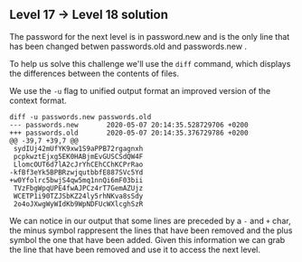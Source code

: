 ## Level 17 -> Level 18 solution

The password for the next level is in password.new and is the only line that has been changed betwen passwords.old and passwords.new .

To help us solve this challenge we'll use the `diff` command, which displays the differences between the contents of files.

We use the `-u` flag to unified output format an improved version of the context format.

```console
diff -u passwords.new passwords.old
--- passwords.new       2020-05-07 20:14:35.528729706 +0200
+++ passwords.old       2020-05-07 20:14:35.376729786 +0200
@@ -39,7 +39,7 @@
 sydIUj42mUfYK9xw1S9aPPB72rgagnxh
 pcpkwztEjxg5EK0HABjmEvGUSCSdQW4F
 LlomcOUT6d7lA2cJrYhCEhCChKCPrRao
-kfBf3eYk5BPBRzwjqutbbfE887SVc5Yd
+w0Yfolrc5bwjS4qw5mq1nnQi6mF03bii
 TVzFbgWpqUPE4fwAJPCz4rT7GemAZUjz
 WCETP1i90TZJSbKZ24ly5rhNKva8sSdy
 2o4oJXwgWyWIdKb9WpNDFUcWXlcghSzR
```
We can notice in our output that some lines are preceded by a `-` and `+` char, the minus symbol rappresent the lines that have been removed and the plus symbol the one that have been added.
Given this information we can grab the line that have been removed and use it to access the next level.

